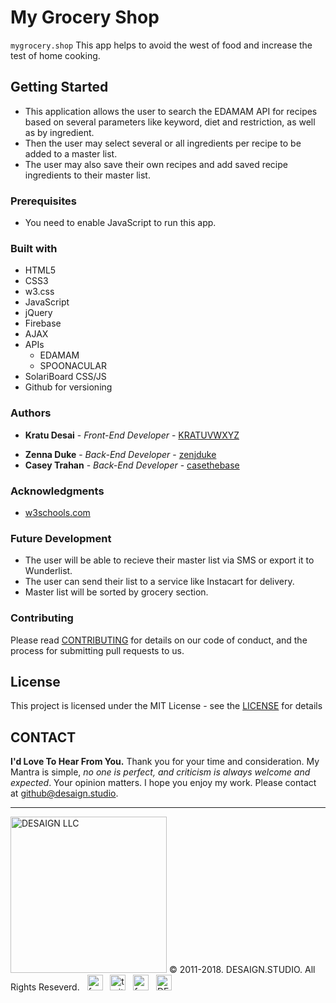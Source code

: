 # My Grocery Shop

`mygrocery.shop` This app helps to avoid the west of food and increase the test of home cooking.

## Getting Started

- This application allows the user to search the EDAMAM API for recipes based on several parameters like keyword, diet and restriction, as well as by ingredient.
- Then the user may select several or all ingredients per recipe to be added to a master list. 
- The user may also save their own recipes and add saved recipe ingredients to their master list. 

### Prerequisites

- You need to enable JavaScript to run this app.

### Built with

- HTML5
- CSS3
- w3.css
- JavaScript
- jQuery
- Firebase
- AJAX
- APIs
    - EDAMAM
    - SPOONACULAR
- SolariBoard CSS/JS
- Github for versioning

### Authors

* **Kratu Desai** - *Front-End Developer* - [KRATUVWXYZ](https://github.com/kratuvwxyz)

- **Zenna Duke** - *Back-End Developer* - [zenjduke](https://github.com/zenjduke)
- **Casey Trahan** - *Back-End Developer* - [casethebase](https://github.com/casethebase)

### Acknowledgments

- [w3schools.com](https://www.w3schools.com/)


### Future Development

- The user will be able to recieve their master list via SMS or export it to Wunderlist. 
- The user can send their list to a service like Instacart for delivery. 
- Master list will be sorted by grocery section.


### Contributing

Please read [CONTRIBUTING](https://github.com/kratuvwxyz/Contributing) for details on our code of conduct, and the process for submitting pull requests to us.

## License

This project is licensed under the MIT License - see the [LICENSE](https://github.com/kratuvwxyz/License) for details

## CONTACT

**I'd Love To Hear From You.**
Thank you for your time and consideration. My Mantra is simple, *no one is perfect, and criticism is always welcome and expected*. Your opinion matters. I hope you enjoy my work. Please contact at <a href="mailto:github@desaign.studio?Subject=Message from Github">github@desaign.studio</a>.

<hr/>

<img src="https://kratuvwxyz.github.io/assets/images/footer/DESAIGNLLC.svg" alt="DESAIGN LLC" width="250px"/> &copy; 2011-2018. <a href="http://desaign.studio" target="_blank" style="text-decoration:none;">DESAIGN.STUDIO</a>. All Rights Reseverd. &#160;
<a href="https://www.facebook.com/desaignstudio" target="_blank" style="text-decoration:none;"><img src="https://kratuvwxyz.github.io/assets/images/footer/facebook.svg" alt="facebook" width="25" /></a> &#160;
<a href="https://www.twitter.com/desaignstudio" target="_blank" style="text-decoration:none;"><img src="https://kratuvwxyz.github.io/assets/images/footer/twitter.svg" alt="twitter" width="25" /></a> &#160;
<a href="https://www.linkedin.com/in/desaignstudio/" target="_blank" style="text-decoration:none;"><img src="https://kratuvwxyz.github.io/assets/images/footer/linkedin.svg" alt="facebook" width="25" /></a> &#160;
<a href="http://desaign.in" target="_blank" style="text-decoration:none;"><img src="https://kratuvwxyz.github.io/assets/images/footer/blog.svg" alt="DESAIGN BLOG" width="25" /></a> &#160;
